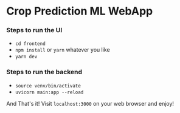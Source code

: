 # Crop Prediction ML WebApp


### Steps to run the UI

+ `cd frontend`
+ `npm install` or `yarn` whatever you like
+ `yarn dev`

### Steps to run the backend

+ `source venv/bin/activate`
+ `uvicorn main:app --reload`


And That's it! Visit `localhost:3000` on your web browser and enjoy!


